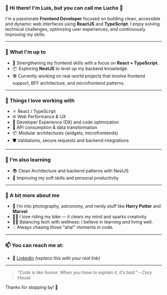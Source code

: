 ### 👋 Hi there! I'm Luis, but you can call me Lucho 🚀

I'm a passionate **Frontend Developer** focused on building clean, accessible and dynamic web interfaces using **ReactJS** and **TypeScript**. I enjoy solving technical challenges, optimizing user experiences, and continuously improving my skills.

---

### 🧠 What I'm up to

- 🔭 Strengthening my frontend skills with a focus on **React + TypeScript**.
- 📦 Exploring **NestJS** to level up my backend knowledge.
- 🛠️ Currently working on real-world projects that involve frontend support, BFF architecture, and microfrontend patterns.

---

### 🧩 Things I love working with

- ⚛️ React / TypeScript
- 🌐 Web Performance & UX
- 🧰 Developer Experience (DX) and code optimization
- 📄 API consumption & data transformation
- 📦 Modular architectures (widgets, microfrontends)
- 🛡️ Validations, secure requests and backend integrations

---

### 🌱 I'm also learning

- 📚 Clean Architecture and backend patterns with NestJS
- 💬 Improving my soft skills and personal productivity

---

### 💬 A bit more about me

- 📸 I’m into photography, astronomy, and nerdy stuff like **Harry Potter** and **Marvel**.
- 🚴‍♂️ I love riding my bike — it clears my mind and sparks creativity.
- 🧘‍♂️ Balancing tech with wellness: I believe in learning *and* living well.
- 💡 Always chasing those "aha!" moments in code.

---

### 📫 You can reach me at:

- 📍 [LinkedIn](https://www.linkedin.com/in/luisjulio) *(replace this with your real link)*

---

> *“Code is like humor. When you have to explain it, it’s bad.” – Cory House*

Thanks for stopping by! 🌟

